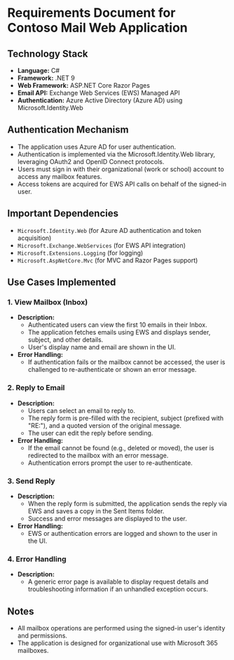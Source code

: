 # Requirements Document for Contoso Mail Web Application

## Technology Stack
- **Language:** C#
- **Framework:** .NET 9
- **Web Framework:** ASP.NET Core Razor Pages
- **Email API:** Exchange Web Services (EWS) Managed API
- **Authentication:** Azure Active Directory (Azure AD) using Microsoft.Identity.Web

## Authentication Mechanism
- The application uses Azure AD for user authentication.
- Authentication is implemented via the Microsoft.Identity.Web library, leveraging OAuth2 and OpenID Connect protocols.
- Users must sign in with their organizational (work or school) account to access any mailbox features.
- Access tokens are acquired for EWS API calls on behalf of the signed-in user.

## Important Dependencies
- `Microsoft.Identity.Web` (for Azure AD authentication and token acquisition)
- `Microsoft.Exchange.WebServices` (for EWS API integration)
- `Microsoft.Extensions.Logging` (for logging)
- `Microsoft.AspNetCore.Mvc` (for MVC and Razor Pages support)

## Use Cases Implemented

### 1. View Mailbox (Inbox)
- **Description:**
  - Authenticated users can view the first 10 emails in their Inbox.
  - The application fetches emails using EWS and displays sender, subject, and other details.
  - User's display name and email are shown in the UI.
- **Error Handling:**
  - If authentication fails or the mailbox cannot be accessed, the user is challenged to re-authenticate or shown an error message.

### 2. Reply to Email
- **Description:**
  - Users can select an email to reply to.
  - The reply form is pre-filled with the recipient, subject (prefixed with "RE:"), and a quoted version of the original message.
  - The user can edit the reply before sending.
- **Error Handling:**
  - If the email cannot be found (e.g., deleted or moved), the user is redirected to the mailbox with an error message.
  - Authentication errors prompt the user to re-authenticate.

### 3. Send Reply
- **Description:**
  - When the reply form is submitted, the application sends the reply via EWS and saves a copy in the Sent Items folder.
  - Success and error messages are displayed to the user.
- **Error Handling:**
  - EWS or authentication errors are logged and shown to the user in the UI.

### 4. Error Handling
- **Description:**
  - A generic error page is available to display request details and troubleshooting information if an unhandled exception occurs.

## Notes
- All mailbox operations are performed using the signed-in user's identity and permissions.
- The application is designed for organizational use with Microsoft 365 mailboxes.
